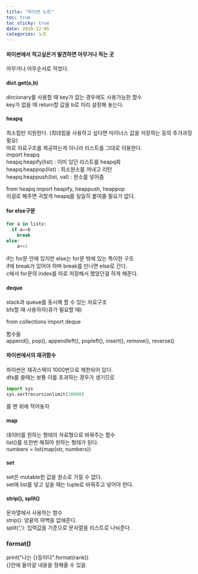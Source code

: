 ```yaml
---
title: "파이썬 노트"
toc: true
toc_sticky: true
date: 2020-12-05
categories: 노트
---
```


#### 파이썬에서 적고싶은거 발견하면 아무거나 적는 곳  

아무거나 아무순서로 적었다.  

#### dict.get(a,b)
dircionary를 사용할 때 key가 없는 경우에도 사용가능한 함수  
key가 없을 때 return할 값을 b로 미리 설정해 놓는다.  

#### heapq  
최소힙만 지원한다. (최대힙을 사용하고 싶다면 마이너스 값을 저장하는 등의 추가과정 필요)  
따로 자료구조를 제공하는게 아니라 리스트를 그대로 이용한다.  
import heapq  
heapq.heapify(list) : 이미 있던 리스트를 heapq화  
heapq.heappop(list) : 최소원소를 꺼내고 리턴  
heapq.heappush(list, val) : 원소를 넣어줌  

from heapq import heapify, heappush, heappop  
이걸로 해주면 귀찮게 heapq를 일일히 붙여줄 필요가 없다.  


#### for else구문  
```python
for a in listx:  
  if a==b  
    break  
else:  
    a+=1  
```

if는 for문 안에 있지만 else는 for문 밖에 있는 특이한 구조  
if에 break가 있어야 하며 break를 만나면 else로 간다.  
c에서 for문의 index를 따로 저장해서 했었던걸 하게 해준다.   


#### deque
stack과 queue를 동시해 할 수 있는 자료구조  
bfs할 때 사용하자(큐가 필요할 때)  

from collections import deque  

함수들  
append(), pop(), appendleft(), popleft(), insert(), remove(), reverse()  


#### 파이썬에서의 재귀함수  
파이썬은 재귀스택이 1000번으로 제한되어 있다.  
dfs를 쓸때는 보통 이를 초과하는 경우가 생기므로  
```python
import sys
sys.sertrecursionlimit(30000)
```
를 맨 위에 적어놓자  


#### map  
데이터를 원하는 형태의 자료형으로 바꿔주는 함수  
list()를 또한번 해줘야 원하는 형태가 된다.  
numbers = list(map(str, numbers))

#### set
set은 mutable한 값을 원소로 가질 수 없다.  
set에 list를 넣고 싶을 때는 tuple로 바꿔주고 넣어야 한다.  

#### strip(), split()
문자열에서 사용하는 함수  
strip(): 양끝의 여백을 없애준다.  
split(','): 입력값을 기준으로 문자열을 리스트로 나눠준다.  


### format()
print("나는 {}등이다".format(rank))  
{}안에 들어갈 내용을 정해줄 수 있음  




